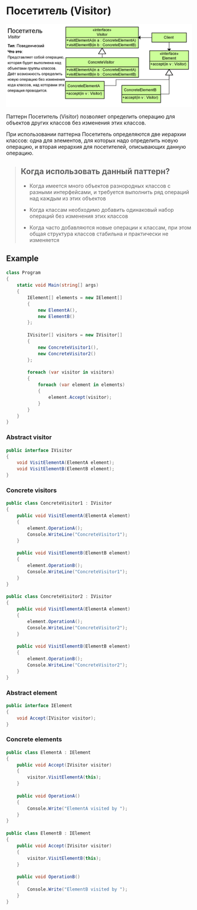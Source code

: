 # Посетитель (Visitor)

![visitor](visitor.png)

Паттерн Посетитель (Visitor) позволяет определить операцию для объектов других классов без изменения этих классов.

При использовании паттерна Посетитель определяются две иерархии классов: одна для элементов, для которых надо определить новую операцию, и вторая иерархия для посетителей, описывающих данную операцию.

> ## Когда использовать данный паттерн?
> * Когда имеется много объектов разнородных классов с разными интерфейсами, и требуется выполнить ряд операций над каждым из этих объектов
>
> * Когда классам необходимо добавить одинаковый набор операций без изменения этих классов
>
> * Когда часто добавляются новые операции к классам, при этом общая структура классов стабильна и практически не изменяется

## Example
```csharp
class Program
{
	static void Main(string[] args)
	{
		IElement[] elements = new IElement[]
		{
			new ElementA(),
			new ElementB()
		};

		IVisitor[] visitors = new IVisitor[]
		{
			new ConcreteVisitor1(),
			new ConcreteVisitor2()
		};

		foreach (var visitor in visitors)
		{
			foreach (var element in elements)
			{
				element.Accept(visitor);
			}
		}
	}
}
```
### Abstract visitor
```csharp
public interface IVisitor
{
	void VisitElementA(ElementA element);
	void VisitElementB(ElementB element);
}
```
### Concrete visitors
```csharp
public class ConcreteVisitor1 : IVisitor
{
	public void VisitElementA(ElementA element)
	{
		element.OperationA();
		Console.WriteLine("ConcreteVisitor1");
	}

	public void VisitElementB(ElementB element)
	{
		element.OperationB();
		Console.WriteLine("ConcreteVisitor1");
	}
}

public class ConcreteVisitor2 : IVisitor
{
	public void VisitElementA(ElementA element)
	{
		element.OperationA();
		Console.WriteLine("ConcreteVisitor2");
	}

	public void VisitElementB(ElementB element)
	{
		element.OperationB();
		Console.WriteLine("ConcreteVisitor2");
	}
}
```
### Abstract element
```csharp
public interface IElement
{
	void Accept(IVisitor visitor);
}
```
### Concrete elements
```csharp
public class ElementA : IElement
{
	public void Accept(IVisitor visitor)
	{
		visitor.VisitElementA(this);
	}

	public void OperationA()
	{
		Console.Write("ElementA visited by ");
	}
}

public class ElementB : IElement
{
	public void Accept(IVisitor visitor)
	{
		visitor.VisitElementB(this);
	}

	public void OperationB()
	{
		Console.Write("ElementB visited by ");
	}
}
```
